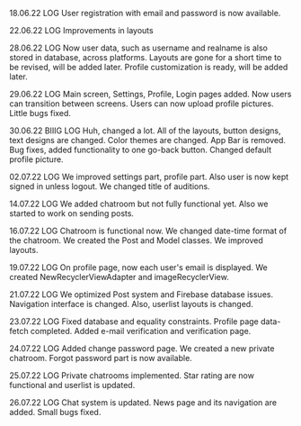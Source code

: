 18.06.22 LOG
User registration with email and password is now available.

22.06.22 LOG
Improvements in layouts

28.06.22 LOG
Now user data, such as username and realname is also stored in database, across platforms. Layouts are gone for a short time to be revised, will be added later. Profile customization is ready, will be added later.

29.06.22 LOG
Main screen, Settings, Profile, Login pages added. Now users can transition between screens. Users can now upload profile pictures. Little bugs fixed.

30.06.22 BIIIG LOG
Huh, changed a lot. All of the layouts, button designs, text designs are changed. Color themes are changed. App Bar is removed. Bug fixes, added functionality to one go-back button. Changed default profile picture.

02.07.22 LOG
We improved settings part, profile part. Also user is now kept signed in unless logout. We changed title of auditions.

14.07.22 LOG
We added chatroom but not fully functional yet. Also we started to work on sending posts.

16.07.22 LOG
Chatroom is functional now. We changed date-time format of the chatroom. We created the Post and Model classes. We improved layouts.

19.07.22 LOG
On profile page, now each user's email is displayed. We created NewRecyclerViewAdapter and imageRecyclerView.

21.07.22 LOG
We optimized Post system and Firebase database issues. Navigation interface is changed. Also, userlist layouts is changed.

23.07.22 LOG
Fixed database and equality constraints. Profile page data-fetch completed. Added e-mail verification and verification page.

24.07.22 LOG
Added change password page. We created a new private chatroom. Forgot password part is now available.

25.07.22 LOG
Private chatrooms implemented. Star rating are now functional and userlist is updated.

26.07.22 LOG
Chat system is updated. News page and its navigation are added. Small bugs fixed.
